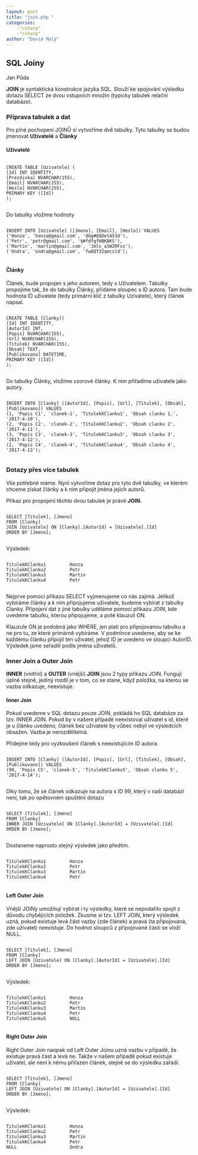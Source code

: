 ```yaml
---
layout: post
title: "join.php "
categories:
    -"csharp"
    -"csharp"
author: "David Malý"
--- 
```



## SQL Joiny


Jan Půda



**JOIN** je syntaktická konstrukce jazyka SQL. Slouží ke spojování výsledku dotazu SELECT ze dvou vstupních množin (typicky tabulek relační databáze).


### Příprava tabulek a dat


Pro plné pochopení JOINŮ si vytvoříme dvě tabulky. Tyto tabulky se budou jmenovat **Uživatelé** a **Články**


#### Uživatelé

```

CREATE TABLE [Uzivatele] (
[Id] INT IDENTITY,
[Prezdivka] NVARCHAR(155),
[Email] NVARCHAR(155),
[Heslo] NVARCHAR(255),
PRIMARY KEY ([Id])
);


```


Do tabulky vložíme hodnoty


```

INSERT INTO [Uzivatele] ([Jmeno], [Email], [Heslo]) VALUES
('Honza', 'honza@gmail.com', 'dGg#@$DetA53d'),
('Petr', 'petr@gmail.com', '$#fdfgfHBKBKS'),
('Martin', 'martin@gmail.com', 'Jmls_aSW2RFss'),
('Ondra', 'ondra@gmail.com', 'fw8QT32qmcsld');


```

#### Články


Článek, bude propojen s jeho autorem, tedy s Uživatelem. Tabulky propojíme tak, že do tabulky Články, přidáme sloupec s ID autora. Tam bude hodnota ID uživatele (tedy primární klíč z tabulky Uzivatele), který článek napsal.


```

CREATE TABLE [Clanky](
[Id] INT IDENTITY,
[AutorId] INT,
[Popis] NVARCHAR(155),
[Url] NVARCHAR(155),
[Titulek] NVARCHAR(155),
[Obsah] TEXT,
[Publikovano] DATETIME,
PRIMARY KEY ([Id])
);


```


Do tabulky Články, vložíme vzorové články. K nim přiřadíme uživatele jako autory.


```

INSERT INTO [Clanky] ([AutorId], [Popis], [Url], [Titulek], [Obsah], [Publikovano]) VALUES
(1, 'Popis C1', 'clanek-1', 'TitulekKClanku1', 'Obsah clanku 1.', '2017-4-10'),
(2, 'Popis C2', 'clanek-2', 'TitulekKClanku2', 'Obsah clanku 2', '2017-4-11'),
(3, 'Popis C3', 'clanek-3', 'TitulekKClanku3', 'Obsah clanku 3', '2017-4-12'),
(2, 'Popis C4', 'clanek-4', 'TitulekKClanku4', 'Obsah clanku 4', '2017-4-13');


```

### Dotazy přes více tabulek


Vše potřebné máme. Nyní vytvoříme dotaz pro tyto dvě tabulky, ve kterém chceme získat články a k nim připojit jména jejich autorů.



Příkaz pro propojení těchto dvou tabulek je právě **JOIN.**


```

SELECT [Titulek], [Jmeno]
FROM [Clanky]
JOIN [Uzivatele] ON [Clanky].[AutorId] = [Uzivatele].[Id]
ORDER BY [Jmeno];


```


Výsledek:


```

TitulekKClanku1         Honza
TitulekKClanku2         Petr
TitulekKClanku3         Martin
TitulekKClanku4         Petr


```


Nejprve pomocí příkazu SELECT vyjmenujeme co nás zajímá. Jelikož vybíráme články a k nim připojujeme uživatele, budeme vybírat z tabulky Clanky. Připojení dat z jiné tabulky uděláme pomocí příkazu JOIN, kde uvedeme tabulku, kterou připojujeme, a poté klauzuli ON.



Klauzule ON je podobná jako WHERE, jen platí pro připojovanou tabulku a ne pro tu, ze které primárně vybíráme. V podmínce uvedeme, aby se ke každému článku připojil ten uživatel, jehož ID je uvedeno ve sloupci AutorID. Výsledek jsme seřadili podle jména uživatelů.


### Inner Join a Outer Join


**INNER** (vnitřní) a **OUTER** (vnější) **JOIN** jsou 2 typy příkazu JOIN. Fungují úplně stejně, jediný rozdíl je v tom, co se stane, když položka, na kterou se vazba odkazuje, neexistuje.


#### Inner Join


Pokud uvedeme v SQL dotazu pouze JOIN, pokládá ho SQL databáze za tzv. INNER JOIN. Pokud by v našem případě neexistoval uživatel s id, které je u článku uvedeno, článek bez uživatele by vůbec nebyl ve výsledcích obsažen. Vazba je nerozdělitelná.



Přidejme tedy pro vyzkoušení článek s neexistujícím ID autora.


```

INSERT INTO [Clanky] ([AutorId], [Popis], [Url], [Titulek], [Obsah], [Publikovano]) VALUES
(99, 'Popis C5', 'clanek-5', 'TitulekKClanku5', 'Obsah clanku 5', '2017-4-14');


```


Díky tomu, že se článek odkazuje na autora s ID 99, který v naší databázi není, tak po opětovném spuštění dotazu


```

SELECT [Titulek], [Jmeno]
FROM [Clanky]
INNER JOIN [Uzivatele] ON [Clanky].[AutorId] = [Uzivatele].[Id]
ORDER BY [Jmeno];


```


Dostaneme naprosto stejný výsledek jako předtím.


```

TitulekKClanku1         Honza
TitulekKClanku2         Petr
TitulekKClanku3         Martin
TitulekKClanku4         Petr


```

#### Left Outer Join


Vnější JOINy umožňují vybírat i ty výsledky, které se nepodařilo spojit z důvodu chybějících položek. Zkusme si tzv. LEFT JOIN, který výsledek uzná, pokud existuje levá část vazby (zde článek) a pravá (ta připojovaná, zde uživatel) neexistuje. Do hodnot sloupců z připojované části se vloží NULL.


```

SELECT [Titulek], [Jmeno]
FROM [Clanky]
LEFT JOIN [Uzivatele] ON [Clanky].[AutorId] = [Uzivatele].[Id]
ORDER BY [Jmeno];


```


Výsledek:


```

TitulekKClanku1         Honza
TitulekKClanku2         Petr
TitulekKClanku3         Martin
TitulekKClanku4         Petr
TitulekKClanku5         NULL


```

#### Right Outer Join


Right Outer Join naopak od Left Outer Joinu uzná vazbu v případě, že existuje pravá část a levá ne. Takže v našem případě pokud existuje uživatel, ale není k němu přiřazen článek, stejně se do výsledku zařadí.


```

SELECT [Titulek], [Jmeno]
FROM [Clanky]
LEFT JOIN [Uzivatele] ON [Clanky].[AutorId] = [Uzivatele].[Id]
ORDER BY [Jmeno];


```


Výsledek:


```

TitulekKClanku1         Honza
TitulekKClanku2         Petr
TitulekKClanku3         Martin
TitulekKClanku4         Petr
NULL                    Ondra


```
